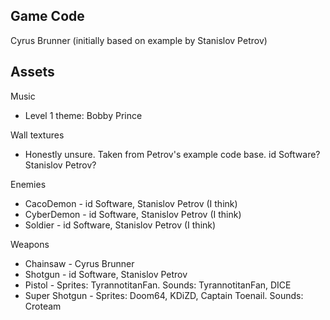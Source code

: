 ## Game Code
Cyrus Brunner (initially based on example by Stanislov Petrov)

## Assets

Music
- Level 1 theme: Bobby Prince

Wall textures
- Honestly unsure. Taken from Petrov's example code base. id Software? Stanislov Petrov?

Enemies
- CacoDemon - id Software, Stanislov Petrov (I think)
- CyberDemon - id Software, Stanislov Petrov (I think)
- Soldier - id Software, Stanislov Petrov (I think)

Weapons
- Chainsaw - Cyrus Brunner
- Shotgun - id Software, Stanislov Petrov
- Pistol - Sprites: TyrannotitanFan. Sounds: TyrannotitanFan, DICE
- Super Shotgun - Sprites: Doom64, KDiZD, Captain Toenail. Sounds: Croteam